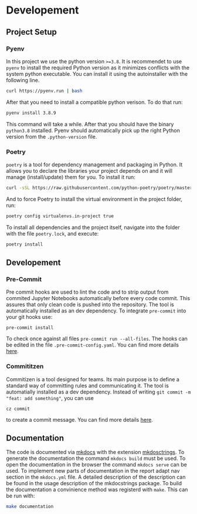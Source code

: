 # Developement

## Project Setup

### Pyenv

In this project we use the python version `>=3.8`. It is recommendet to use `pyenv` to install the required Python version as it minimizes conflicts with the system python executable. You can install it using the autoinstaller with the following line.

```bash
curl https://pyenv.run | bash
```

After that you need to install a compatible python verison. To do that run:

```bash
pyenv install 3.8.9
```

This command will take a while. After that you should have the binary `python3.8` installed. Pyenv should automatically pick up the right Python version from the `.python-version` file.

### Poetry

`poetry` is a tool for dependency management and packaging in Python. It allows you to declare the libraries your project depends on and it will manage (install/update) them for you. To install it run:

```bash
curl -sSL https://raw.githubusercontent.com/python-poetry/poetry/master/get-poetry.py | python
```

And to force Poetry to install the virtual environment in the project folder, run:

```bash
poetry config virtualenvs.in-project true
```

To install all dependencies and the project itself, navigate into the folder with the file `poetry.lock`, and execute:

```bash
poetry install
```

## Developement

### Pre-Commit

Pre commit hooks are used to lint the code and to strip output from commited Jupyter Notebooks automatically before every code commit. This assures that only clean code is pushed into the repository. The tool is automatically installed as an dev dependency. To integrate `pre-commit` into your git hooks use:

```shell
pre-commit install
```

To check once against all files `pre-commit run --all-files`. The hooks can be edited in the file `.pre-commit-config.yaml`. You can find more details [here](https://pre-commit.com).

### Commititzen

Commitizen is a tool designed for teams.
Its main purpose is to define a standard way of committing rules and communicating it.
The tool is automatially installed as a dev dependency.
Instead of writing `git commit -m "feat: add something"`, you can use

```shell
cz commit
```

to create a commit message.
You can find more details [here](https://commitizen-tools.github.io/commitizen/).

## Documentation

The code is documented via [mkdocs](https://www.mkdocs.org/) with the extension [mkdosctrings](https://mkdocstrings.github.io/). To generate the documentation the command `mkdocs build` must be used. To open the documentation in the browser the command `mkdocs serve` can be used. To implement new parts of documentation in the report adapt nav section in the `mkdocs.yml` file. A detailed description of the description can be found in the usage description of the mkdocstrings package. To build the documentation a convinience method was registerd with `make`. This can be run with:

```bash
make documentation
```
